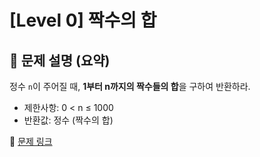 # [Level 0] 짝수의 합

## 📝 문제 설명 (요약)
정수 `n`이 주어질 때, **1부터 n까지의 짝수들의 합**을 구하여 반환하라.

- 제한사항: 0 < n ≤ 1000  
- 반환값: 정수 (짝수의 합)

🔗 [문제 링크](https://school.programmers.co.kr/learn/courses/30/lessons/120831)